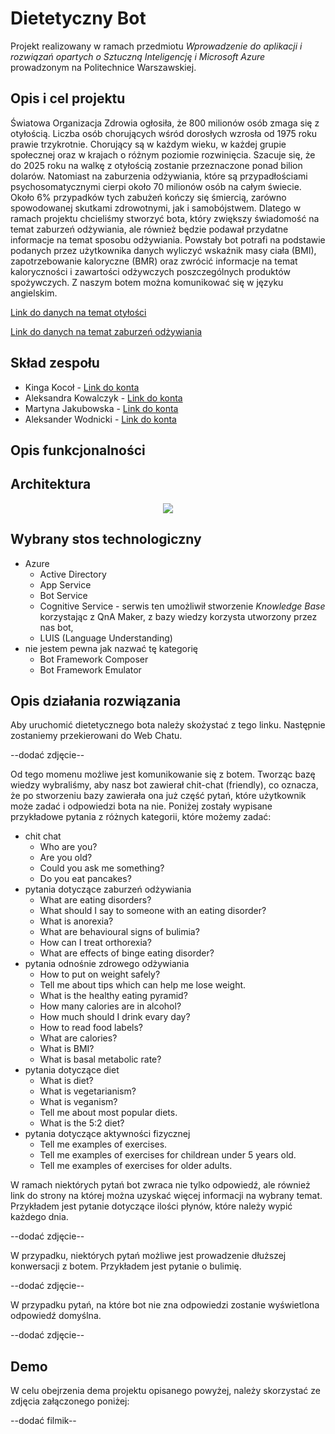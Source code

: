 # Dietetyczny Bot
Projekt realizowany w ramach przedmiotu *Wprowadzenie do aplikacji i rozwiązań opartych o Sztuczną Inteligencję i Microsoft Azure* prowadzonym na Politechnice Warszawskiej.

## Opis i cel projektu
Światowa Organizacja Zdrowia ogłosiła, że 800 milionów osób zmaga się z otyłością. Liczba osób chorujących wśród dorosłych wzrosła od 1975 roku prawie trzykrotnie. Chorujący są w każdym wieku, w każdej grupie społecznej oraz w krajach o różnym poziomie rozwinięcia. Szacuje się, że do 2025 roku na walkę z otyłością zostanie przeznaczone ponad bilion dolarów. Natomiast na zaburzenia odżywiania, które są przypadłościami psychosomatycznymi cierpi około 70 milionów osób na całym świecie. Około 6% przypadków tych zabużeń kończy się śmiercią, zarówno spowodowanej skutkami zdrowotnymi, jak i samobójstwem. Dlatego w ramach projektu chcieliśmy stworzyć bota, który zwiększy świadomość na temat zaburzeń odżywiania, ale również będzie podawał przydatne informacje na temat sposobu odżywiania. Powstały bot potrafi na podstawie podanych przez użytkownika danych wyliczyć wskaźnik masy ciała (BMI), zapotrzebowanie kaloryczne (BMR) oraz zwrócić informacje na temat kaloryczności i zawartości odżywczych poszczególnych produktów spożywczych. Z naszym botem można komunikować się w języku angielskim.

<a href="https://pulsmedycyny.pl/who-otylosc-to-choroba-ktora-dotyka-800-mln-ludzi-na-swiecie-1110168" target="_blank">Link do danych na temat otyłości</a>

<a href="https://psychologiawpraktyce.pl/artykul/zaburzenia-odzywiania-wsrod-dzieci-i-mlodziezy" target="_blank">Link do danych na temat zaburzeń odżywiania</a>

## Skład zespołu
* Kinga Kocoł - <a href="https://github.com/kingakocol" target="_blank">Link do konta</a>
* Aleksandra Kowalczyk - <a href="https://github.com/Olakow" target="_blank">Link do konta</a>
* Martyna Jakubowska - <a href="https://github.com/mjakubowska" target="_blank">Link do konta</a>
* Aleksander Wodnicki - <a href="https://github.com/AleksanderWodnicki" target="_blank">Link do konta</a>

## Opis funkcjonalności

## Architektura
<p align="center">
  <img src="https://user-images.githubusercontent.com/64069048/144723367-8dfed661-4a9c-414f-b923-1bacd1e96b69.png"/>
</p>

## Wybrany stos technologiczny
- Azure
  - Active Directory
  - App Service
  - Bot Service
  - Cognitive Service - serwis ten umożliwił stworzenie *Knowledge Base* korzystając z QnA Maker, z bazy wiedzy korzysta utworzony przez nas bot,
  - LUIS (Language Understanding)
- nie jestem pewna jak nazwać tę kategorię
  - Bot Framework Composer
  - Bot Framework Emulator

## Opis działania rozwiązania
Aby uruchomić dietetycznego bota należy skożystać z tego linku. Następnie zostaniemy przekierowani do Web Chatu.

--dodać zdjęcie--

Od tego momenu możliwe jest komunikowanie się z botem. Tworząc bazę wiedzy wybraliśmy, aby nasz bot zawierał chit-chat (friendly), co oznacza, że po stworzeniu bazy zawierała ona już część pytań, które użytkownik może zadać i odpowiedzi bota na nie. Poniżej zostały wypisane przykładowe pytania z różnych kategorii, które możemy zadać:
- chit chat
  - Who are you?
  - Are you old?
  - Could you ask me something?
  - Do you eat pancakes?
- pytania dotyczące zaburzeń odżywiania
  - What are eating disorders?
  - What should I say to someone with an eating disorder? 
  - What is anorexia?
  - What are behavioural signs of bulimia?
  - How can I treat orthorexia?
  - What are effects of binge eating disorder?
- pytania odnośnie zdrowego odżywiania
  - How to put on weight safely?
  - Tell me about tips which can help me lose weight.
  - What is the healthy eating pyramid?
  - How many calories are in alcohol?
  - How much should I drink evary day?
  - How to read food labels?
  - What are calories?
  - What is BMI?
  - What is basal metabolic rate?
- pytania dotyczące diet
  - What is diet?
  - What is vegetarianism?
  - What is veganism?
  - Tell me about most popular diets.
  - What is the 5:2 diet?
- pytania dotyczące aktywności fizycznej
  - Tell me examples of exercises.
  - Tell me examples of exercises for childrean under 5 years old.
  - Tell me examples of exercises for older adults.

W ramach niektórych pytań bot zwraca nie tylko odpowiedź, ale również link do strony na której można uzyskać więcej informacji na wybrany temat. Przykładem jest pytanie dotyczące ilości płynów, które należy wypić każdego dnia.

--dodać zdjęcie--

W przypadku, niektórych pytań możliwe jest prowadzenie dłuższej konwersacji z botem. Przykładem jest pytanie o bulimię.

--dodać zdjęcie--

W przypadku pytań, na które bot nie zna odpowiedzi zostanie wyświetlona odpowiedź domyślna.

--dodać zdjęcie--

## Demo
W celu obejrzenia dema projektu opisanego powyżej, należy skorzystać ze zdjęcia załączonego poniżej:

--dodać filmik--
